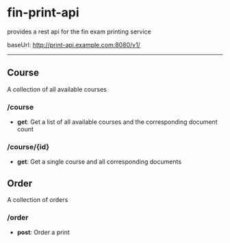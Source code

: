 # fin-print-api
provides a rest api for the fin exam printing service

baseUrl: http://print-api.example.com:8080/v1/

---

## Course
A collection of all available courses

### /course

* **get**: Get a list of all available courses and the corresponding document count

### /course/{id}

* **get**: Get a single course and all corresponding documents

## Order
A collection of orders

### /order

* **post**: Order a print

